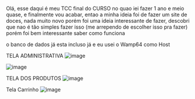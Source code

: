Olá, esse daqui é meu TCC final do CURSO no quao iei fazer 1 ano e meio quase, e finalmente vou acabar, entao a minha ideia foi de fazer um site de doces, nada muito novo
porém foi uma ideia interessante de fazer, descobri que nao é tão simples fazer isso (me arrependo de escolher isso pra fazer) porém foi bem interessante saber como funciona 

o banco de dados já esta incluso já e eu usei o Wamp64 como Host

TELA ADMINISTRATIVA
![image](https://github.com/BrunoLCLopes/Tcc-Loja-Doces/assets/160807716/82458777-0254-4ddd-a5f8-e4e3fc50dc26)

![image](https://github.com/BrunoLCLopes/Tcc-Loja-Doces/assets/160807716/5a01fd8b-6220-4591-a380-f4a9340f5e10)


TELA DOS PRODUTOS
![image](https://github.com/BrunoLCLopes/Tcc-Loja-Doces/assets/160807716/2588b278-571e-47a1-9ddc-924988184681)

Tela Carrinho
![image](https://github.com/BrunoLCLopes/Tcc-Loja-Doces/assets/160807716/737cd306-6283-42d6-ab9d-13cb59b0b5bd)

